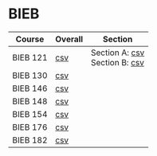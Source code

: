 # BIEB

| Course | Overall | Section |
| ------ | ------- | ------- |
| BIEB 121 | [csv](https://github.com/UCSD-Historical-Enrollment-Data/2024Spring/blob/main/overall/BIEB%20121.csv) | Section A: [csv](https://github.com/UCSD-Historical-Enrollment-Data/2024Spring/blob/main/section/BIEB%20121_A.csv)<br>Section B: [csv](https://github.com/UCSD-Historical-Enrollment-Data/2024Spring/blob/main/section/BIEB%20121_B.csv) |
| BIEB 130 | [csv](https://github.com/UCSD-Historical-Enrollment-Data/2024Spring/blob/main/overall/BIEB%20130.csv) |  |
| BIEB 146 | [csv](https://github.com/UCSD-Historical-Enrollment-Data/2024Spring/blob/main/overall/BIEB%20146.csv) |  |
| BIEB 148 | [csv](https://github.com/UCSD-Historical-Enrollment-Data/2024Spring/blob/main/overall/BIEB%20148.csv) |  |
| BIEB 154 | [csv](https://github.com/UCSD-Historical-Enrollment-Data/2024Spring/blob/main/overall/BIEB%20154.csv) |  |
| BIEB 176 | [csv](https://github.com/UCSD-Historical-Enrollment-Data/2024Spring/blob/main/overall/BIEB%20176.csv) |  |
| BIEB 182 | [csv](https://github.com/UCSD-Historical-Enrollment-Data/2024Spring/blob/main/overall/BIEB%20182.csv) |  |
